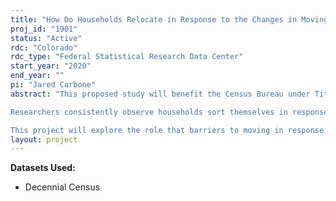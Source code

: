 ```yaml
---
title: "How Do Households Relocate in Response to the Changes in Moving Costs? "
proj_id: "1901"
status: "Active"
rdc: "Colorado"
rdc_type: "Federal Statistical Research Data Center"
start_year: "2020"
end_year: ""
pi: "Jared Carbone"
abstract: "This proposed study will benefit the Census Bureau under Title 13, Chapter 5. Specifically, this project will produce estimates that will provide a greater understanding of the effects of moving costs on relocation decisions for environmental reasons, which will be directly relevant for informing public policy related to environmental justice (criteria 3). Also, this research will provide a comprehensive understanding of geographic variation in environmental factors with a thorough description of the Californian population by geographic location and environmental quality (criteria 11).

Researchers consistently observe households sort themselves in response to regional differences in neighborhood characteristics such as environmental quality, crime rates, and racial mix of the population (Kuminoff et al., 2013; Tiebout, 1956). Environmental justice (EJ) literature has demonstrated that this sorting behavior can explain why certain types of demographic group such as low-income households disproportionately live near undesirable land uses (Banzhaf, 2012; Depro et al., 2015). If households find environmental harm undesirable, demand for housing near such areas will fall, driving local housing prices down. Low-income households may also dislike polluted areas, but they would be less willing to, or able to, pay for a clean environmental. Thus, they may move to locations with pollution to save money in housing expenditure and use it to purchase other goods.

This project will explore the role that barriers to moving in response to environmental harms may play in shaping the patterns found by the EJ literature. In other words, this paper addresses the question: To what extent do moving costs prohibit households from moving to cleaner locations? A recent finding in Lee (2017) suggests that lower income households, especially those with children, face higher moving costs than their wealthier/childless counterparts. Using counterfactual experiments, Lee verifies that lowering moving costs encourage households to move to locations with better air quality. "
layout: project
---
```


**Datasets Used:**

  - Decennial Census 

